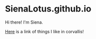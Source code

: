 # SienaLotus.github.io
Hi there! I'm Siena. 

[Here](./cultural_rec.md) is a link of things I like in corvallis! 
